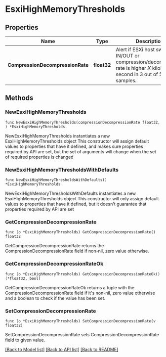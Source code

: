 # EsxiHighMemoryThresholds

## Properties

Name | Type | Description | Notes
------------ | ------------- | ------------- | -------------
**CompressionDecompressionRate** | **float32** | Alert if ESXi host swap IN/OUT or compression/decompression rate is higher *X* kilobytes per second in 3 out of 5 samples. | 

## Methods

### NewEsxiHighMemoryThresholds

`func NewEsxiHighMemoryThresholds(compressionDecompressionRate float32, ) *EsxiHighMemoryThresholds`

NewEsxiHighMemoryThresholds instantiates a new EsxiHighMemoryThresholds object
This constructor will assign default values to properties that have it defined,
and makes sure properties required by API are set, but the set of arguments
will change when the set of required properties is changed

### NewEsxiHighMemoryThresholdsWithDefaults

`func NewEsxiHighMemoryThresholdsWithDefaults() *EsxiHighMemoryThresholds`

NewEsxiHighMemoryThresholdsWithDefaults instantiates a new EsxiHighMemoryThresholds object
This constructor will only assign default values to properties that have it defined,
but it doesn't guarantee that properties required by API are set

### GetCompressionDecompressionRate

`func (o *EsxiHighMemoryThresholds) GetCompressionDecompressionRate() float32`

GetCompressionDecompressionRate returns the CompressionDecompressionRate field if non-nil, zero value otherwise.

### GetCompressionDecompressionRateOk

`func (o *EsxiHighMemoryThresholds) GetCompressionDecompressionRateOk() (*float32, bool)`

GetCompressionDecompressionRateOk returns a tuple with the CompressionDecompressionRate field if it's non-nil, zero value otherwise
and a boolean to check if the value has been set.

### SetCompressionDecompressionRate

`func (o *EsxiHighMemoryThresholds) SetCompressionDecompressionRate(v float32)`

SetCompressionDecompressionRate sets CompressionDecompressionRate field to given value.



[[Back to Model list]](../README.md#documentation-for-models) [[Back to API list]](../README.md#documentation-for-api-endpoints) [[Back to README]](../README.md)


